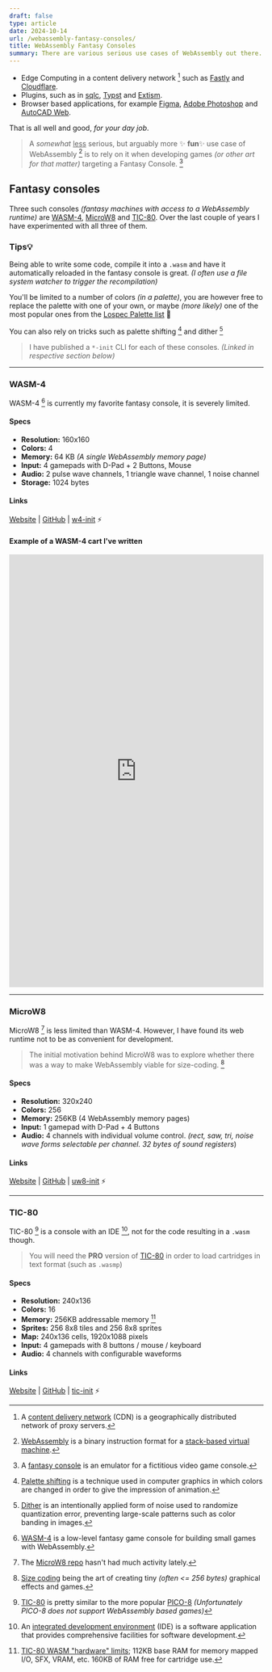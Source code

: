 ```yaml
---
draft: false
type: article
date: 2024-10-14
url: /webassembly-fantasy-consoles/
title: WebAssembly Fantasy Consoles
summary: There are various serious use cases of WebAssembly out there.
---
```


 - Edge Computing in a content delivery network [^cdn] such as [Fastly](https://www.fastly.com/products/edge-compute) and [Cloudflare](https://workers.cloudflare.com/).
 - Plugins, such as in [sqlc](https://docs.sqlc.dev/en/stable/guides/plugins.html), [Typst](https://typst.app/docs/reference/foundations/plugin/) and [Extism](https://extism.org/docs/concepts/plug-in).
 - Browser based applications, for example [Figma](https://www.figma.com/), [Adobe Photoshop](https://photoshop.adobe.com/) and [AutoCAD Web](https://web.autocad.com/).

That is all well and good, _for your day job_.

> A _somewhat_ <ins>less</ins> serious, but arguably more ✨ **fun**✨ use case of
> WebAssembly [^webassembly] is to rely on it when developing games
> _(or other art for that matter)_ targeting a Fantasy Console. [^fantasy console]

## Fantasy consoles

Three such consoles _(fantasy machines with access to a WebAssembly runtime)_
are [WASM-4](#wasm-4), [MicroW8](#microw8) and [TIC-80](#tic-80).
Over the last couple of years I have experimented with all three of them.

### Tips💡

Being able to write some code, compile it into a `.wasm` and have it automatically reloaded in the
fantasy console is great. _(I often use a file system watcher to trigger the recompilation)_

You'll be limited to a number of colors _(in a palette)_, you are however
free to replace the palette with one of your own, or maybe _(more likely)_ one of the
most popular ones from the [Lospec Palette list](https://lospec.com/palette-list) 🎨

You can also rely on tricks such as palette shifting [^palette shifting] and dither [^dither]

> I have published a `*-init` CLI for each of these consoles. _(Linked in respective section below)_

---------

### WASM-4

WASM-4 [^wasm4] is currently my favorite fantasy console, it is severely limited.

#### Specs

- **Resolution:** 160x160
- **Colors:** 4
- **Memory:** 64 KB _(A single WebAssembly memory page)_
- **Input:** 4 gamepads with D-Pad + 2 Buttons, Mouse
- **Audio:** 2 pulse wave channels, 1 triangle wave channel, 1 noise channel
- **Storage:** 1024 bytes

#### Links

[Website](https://wasm4.org/) |
[GitHub](https://github.com/aduros/wasm4) |
[w4-init](https://github.com/peterhellberg/w4-init) ⚡

#### Example of a WASM-4 cart I've written

<script>window.addEventListener('touchstart', {});</script>
<iframe src="https://assets.c7.se/games/w4-balls/" width="100%" allow="fullscreen; gamepad; autoplay" style="max-height: 100dvh; aspect-ratio: 1/1.7;" frameborder="0"></iframe>

---------

### MicroW8

MicroW8 [^microw8] is less limited than WASM-4.
However, I have found its web runtime not to be as convenient for development.

> The initial motivation behind MicroW8 was to explore whether there was a way to make WebAssembly viable for size-coding. [^sizecoding]

#### Specs

- **Resolution:** 320x240
- **Colors:** 256
- **Memory:** 256KB (4 WebAssembly memory pages)
- **Input:** 1 gamepad with D-Pad + 4 Buttons
- **Audio:** 4 channels with individual volume control. _(rect, saw, tri, noise wave forms selectable per channel. 32 bytes of sound registers_)

#### Links

[Website](https://exoticorn.github.io/microw8/) |
[GitHub](https://github.com/exoticorn/microw8) |
[uw8-init](https://github.com/peterhellberg/uw8-init) ⚡

---------

### TIC-80

TIC-80 [^tic80] is a console with an IDE [^ide], not for the code resulting in a `.wasm` though.

> You will need the **PRO** version of [TIC-80](https://nesbox.itch.io/tic80) in order to load cartridges in text format (such as `.wasmp`)

#### Specs

- **Resolution:** 240x136
- **Colors:** 16
- **Memory:** 256KB addressable memory [^tic80 memory]
- **Sprites:** 256 8x8 tiles and 256 8x8 sprites
- **Map:** 240x136 cells, 1920x1088 pixels
- **Input:** 4 gamepads with 8 buttons / mouse / keyboard
- **Audio:** 4 channels with configurable waveforms

#### Links

[Website](https://tic80.com/) |
[GitHub](https://github.com/nesbox/TIC-80) |
[tic-init](https://github.com/peterhellberg/tic-init) ⚡

[^cdn]: A [content delivery network](https://en.wikipedia.org/wiki/Content_delivery_network) (CDN) is a geographically distributed network of proxy servers.
[^webassembly]: [WebAssembly](https://webassembly.org/) is a binary instruction format for a [stack-based virtual machine](https://en.wikipedia.org/wiki/Stack_machine).
[^fantasy console]: A [fantasy console](https://en.wikipedia.org/wiki/Fantasy_console) is an emulator for a fictitious video game console.
[^palette shifting]: [Palette shifting](https://en.wikipedia.org/wiki/Palette_shifting) is a technique used in computer graphics in which colors are changed in order to give the impression of animation.
[^dither]: [Dither](https://en.wikipedia.org/wiki/Dither) is an intentionally applied form of noise used to randomize quantization error, preventing large-scale patterns such as color banding in images.
[^wasm4]: [WASM-4](https://wasm4.org/) is a low-level fantasy game console for building small games with WebAssembly.
[^microw8]: The [MicroW8 repo](https://github.com/exoticorn/microw8) hasn't had much activity lately.
[^sizecoding]: [Size coding](http://www.sizecoding.org/wiki/Main_Page) being the art of creating tiny _(often <= 256 bytes)_ graphical effects and games.
[^tic80]: [TIC-80](https://tic80.com/) is pretty similar to the more popular [PICO-8](https://www.lexaloffle.com/pico-8.php) _(Unfortunately PICO-8 does not support WebAssembly based games)_
[^ide]: An [integrated development environment](https://en.wikipedia.org/wiki/Integrated_development_environment) (IDE) is a software application that provides comprehensive facilities for software development.
[^tic80 memory]: [TIC-80 WASM "hardware" limits](https://github.com/nesbox/TIC-80/wiki/wasm#wasm-hardware-limits); 112KB base RAM for memory mapped I/O, SFX, VRAM, etc. 160KB of RAM free for cartridge use.
